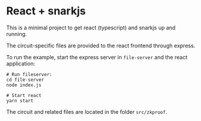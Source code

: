# React + snarkjs
This is a minimal project to get react (typescript) and snarkjs up and running. 

The circuit-specific files are provided to the react frontend through express. 

To run the example, start the express server in `file-server` and the react application:
```
# Run fileserver:
cd file-server
node index.js

# Start react
yarn start
```

The circuit and related files are located in the folder `src/zkproof`. 